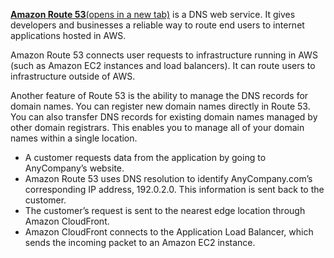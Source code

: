 [**Amazon Route 53**(opens in a new tab)](https://aws.amazon.com/route53) is a DNS web service. It gives developers and businesses a reliable way to route end users to internet applications hosted in AWS. 

Amazon Route 53 connects user requests to infrastructure running in AWS (such as Amazon EC2 instances and load balancers). It can route users to infrastructure outside of AWS.

Another feature of Route 53 is the ability to manage the DNS records for domain names. You can register new domain names directly in Route 53. You can also transfer DNS records for existing domain names managed by other domain registrars. This enables you to manage all of your domain names within a single location.

- A customer requests data from the application by going to AnyCompany’s website. 
- Amazon Route 53 uses DNS resolution to identify AnyCompany.com’s corresponding IP address, 192.0.2.0. This information is sent back to the customer. 
- The customer’s request is sent to the nearest edge location through Amazon CloudFront. 
- Amazon CloudFront connects to the Application Load Balancer, which sends the incoming packet to an Amazon EC2 instance.